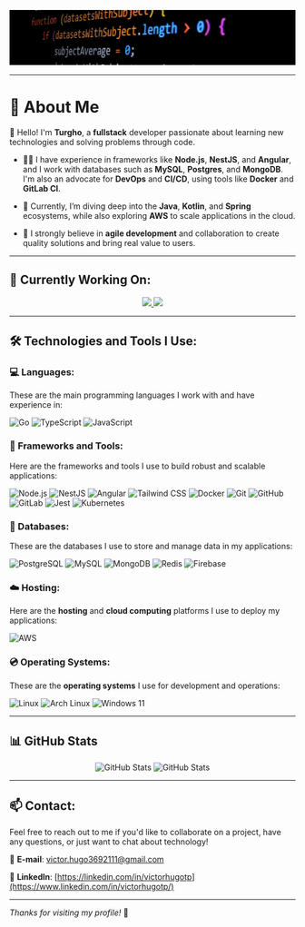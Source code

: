 ![Repository Image](repo-image-1.jpg)

---

# 👤 About Me

👋 Hello! I'm **Turgho**, a **fullstack** developer passionate about learning new technologies and solving problems through code.

- 🧑‍💻 I have experience in frameworks like **Node.js**, **NestJS**, and **Angular**, and I work with databases such as **MySQL**, **Postgres**, and **MongoDB**. I'm also an advocate for **DevOps** and **CI/CD**, using tools like **Docker** and **GitLab CI**.

- 🌱 Currently, I’m diving deep into the **Java**, **Kotlin**, and **Spring** ecosystems, while also exploring **AWS** to scale applications in the cloud.

- 🚀 I strongly believe in **agile development** and collaboration to create quality solutions and bring real value to users.

---

## 🔭 Currently Working On:

<div align="center">
  <a href="https://github.com/Turgho/ShareSpace" target="_blank">
    <img src="https://github-readme-stats.vercel.app/api/pin/?username=Turgho&repo=ShareSpace&show_owner=true&theme=dark&show_icons=true">
  </a>
  <a href="https://github.com/Turgho/BarberFast" target="_blank">
    <img src="https://github-readme-stats.vercel.app/api/pin/?username=Turgho&repo=BarberFast&show_owner=true&theme=dark&show_icons=true">
  </a>
</div>

---

## 🛠️ Technologies and Tools I Use:

### 💻 Languages:
These are the main programming languages I work with and have experience in:

![Go](https://img.shields.io/badge/Go-00ADD8?style=flat&logo=go&logoColor=white)
![TypeScript](https://img.shields.io/badge/TypeScript-3178C6?style=flat&logo=typescript&logoColor=white)
![JavaScript](https://img.shields.io/badge/JavaScript-F7DF1E?style=flat&logo=javascript&logoColor=black)

### 🧰 Frameworks and Tools:
Here are the frameworks and tools I use to build robust and scalable applications:

![Node.js](https://img.shields.io/badge/Node.js-339933?style=flat&logo=node.js&logoColor=white)
![NestJS](https://img.shields.io/badge/NestJS-E0234E?style=flat&logo=nestjs&logoColor=white)
![Angular](https://img.shields.io/badge/Angular-E23237?style=flat&logo=angular&logoColor=white)
![Tailwind CSS](https://img.shields.io/badge/Tailwind_CSS-38B2AC?style=flat&logo=tailwind-css&logoColor=white)
![Docker](https://img.shields.io/badge/Docker-2496ED?style=flat&logo=docker&logoColor=white)
![Git](https://img.shields.io/badge/Git-F05032?style=flat&logo=git&logoColor=white)
![GitHub](https://img.shields.io/badge/GitHub-181717?style=flat&logo=github&logoColor=white)
![GitLab](https://img.shields.io/badge/GitLab-FCA121?style=flat&logo=gitlab&logoColor=white)
![Jest](https://img.shields.io/badge/Jest-C21325?style=flat&logo=jest&logoColor=white)
![Kubernetes](https://img.shields.io/badge/Kubernetes-326CE5?style=flat&logo=kubernetes&logoColor=white)

### 💾 Databases:
These are the databases I use to store and manage data in my applications:

![PostgreSQL](https://img.shields.io/badge/PostgreSQL-336791?style=flat&logo=postgresql&logoColor=white)
![MySQL](https://img.shields.io/badge/MySQL-4479A1?style=flat&logo=mysql&logoColor=white)
![MongoDB](https://img.shields.io/badge/MongoDB-47A248?style=flat&logo=mongodb&logoColor=white)
![Redis](https://img.shields.io/badge/Redis-DC382D?style=flat&logo=redis&logoColor=white)
![Firebase](https://img.shields.io/badge/Firebase-FFCA28?style=flat&logo=firebase&logoColor=white)

### ☁️ Hosting:
Here are the **hosting** and **cloud computing** platforms I use to deploy my applications:

![AWS](https://img.shields.io/badge/Amazon_AWS-232F3E?style=flat&logo=amazon-aws&logoColor=white)

### 💿 Operating Systems:
These are the **operating systems** I use for development and operations:

![Linux](https://img.shields.io/badge/Linux-FCC624?style=flat&logo=linux&logoColor=white)
![Arch Linux](https://img.shields.io/badge/Arch_Linux-1793D1?style=flat&logo=archlinux&logoColor=white)
![Windows 11](https://img.shields.io/badge/Windows_11-0078D4?style=flat&logo=windows11&logoColor=white)

---

## 📊 GitHub Stats

<p align="center">
  <img src="https://github-readme-stats.vercel.app/api?username=Turgho&show_icons=true&count_private=true&hide=prs&theme=dark" alt="GitHub Stats">
  <img src="https://github-readme-stats.vercel.app/api/top-langs/?username=Turgho&hide=html,css&layout=compact&theme=dark" alt="GitHub Stats">
</p>

---

## 📫 Contact:
Feel free to reach out to me if you'd like to collaborate on a project, have any questions, or just want to chat about technology!

📩 **E-mail**: [victor.hugo3692111@gmail.com](victor.hugo3692111@gmail.com)

💼 **LinkedIn**: [https://linkedin.com/in/victorhugotp](https://www.linkedin.com/in/victorhugotp/)

---

_Thanks for visiting my profile!_ 🚀
